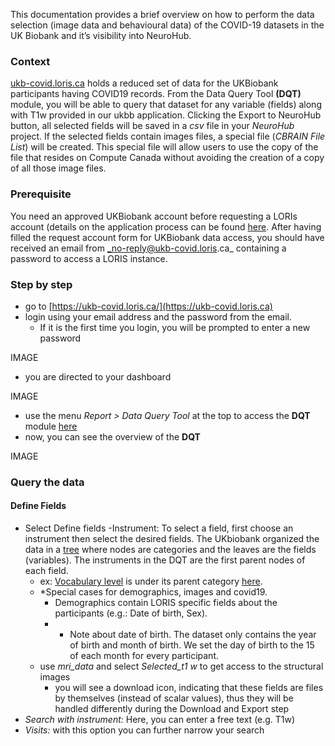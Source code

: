 This documentation provides a brief overview on how to perform the data selection (image data and behavioural data) of the COVID-19 datasets in the UK Biobank and it’s visibility into NeuroHub. 

###  Context
[ukb-covid.loris.ca](https://ukb-covid.loris.ca/) holds a reduced set of data for the UKBiobank participants having COVID19 records. From the Data Query Tool **(DQT)** module, you will be able to query that dataset for any variable (fields) along with T1w provided in our ukbb application. 
Clicking the Export to NeuroHub button, all selected fields will be saved in a _csv_ file in your _NeuroHub_ project. If the selected fields contain images files, a special file (_CBRAIN File List_) will be created. This special file will allow users to use the copy of the file that resides on Compute Canada without avoiding the creation of a copy of all those image files.

### Prerequisite
You need an approved UKBiobank account before requesting a LORIs account (details on the application process can be found [here](https://github.com/neurohub/neurohub_documentation/wiki/UKBiobank-Access-Request). After having filled the request account form for UKBiobank data access, you should have received an email from _no-reply@ukb-covid.loris.ca_ containing a password to access a LORIS instance.

### Step by step
- go to [https://ukb-covid.loris.ca/](https://ukb-covid.loris.ca) 
- login using your email address and the password from the email. 
  - If it is the first time you login, you will be prompted to enter a new password

IMAGE

- you are directed to your dashboard

IMAGE

- use the menu _Report > Data Query Tool_ at the top to access the **DQT** module [here](https://ukb-covid.loris.ca/dataquery/)
- now, you can see the overview of the **DQT** 

IMAGE

### Query the data 
#### Define Fields
- Select Define fields
  -Instrument: To select a field, first choose an instrument then select the desired fields. The UKbiobank organized the data in a [tree](https://biobank.ndph.ox.ac.uk/showcase/browse.cgi) where nodes are categories and the leaves are the fields (variables). The instruments in the DQT are the first parent nodes of each field.
    - ex: [Vocabulary level](https://biobank.ndph.ox.ac.uk/showcase/field.cgi?id=6364) is under its parent category [here](https://biobank.ndph.ox.ac.uk/showcase/label.cgi?id=504).
    - *Special cases for demographics, images and covid19.
      - Demographics contain LORIS specific fields about the participants (e.g.: Date of birth, Sex).
      - * Note about date of birth. The dataset only contains the year of birth and month of birth. We set the day of birth to the 15 of each month for every participant.
  - use _mri_data_ and select _Selected_t1 w_ to get access to the structural images
      - you will see a download icon, indicating that these fields are files by themselves (instead of scalar values), thus they will be handled differently during the Download and Export step
- _Search with instrument:_ Here, you can enter a free text (e.g. T1w)
- _Visits:_ with this option you can further narrow your search




